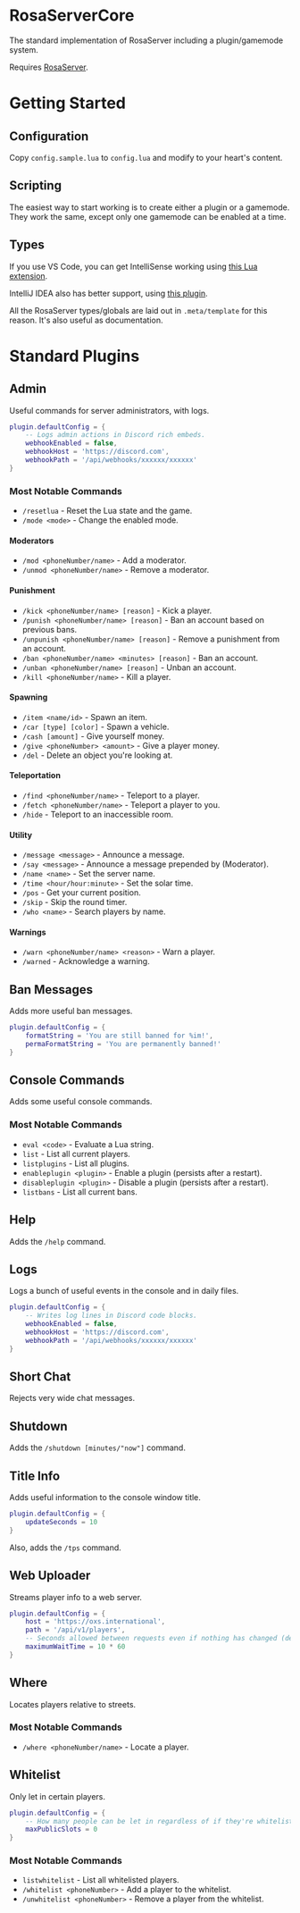 # RosaServerCore

The standard implementation of RosaServer including a plugin/gamemode system.

Requires [RosaServer](https://github.com/RosaServer/RosaServer).

# Getting Started

## Configuration

Copy `config.sample.lua` to `config.lua` and modify to your heart's content.

## Scripting

The easiest way to start working is to create either a plugin or a gamemode. They work the same, except only one gamemode can be enabled at a time.

## Types

If you use VS Code, you can get IntelliSense working using [this Lua extension](https://marketplace.visualstudio.com/items?itemName=sumneko.lua).

IntelliJ IDEA also has better support, using [this plugin](https://github.com/EmmyLua/IntelliJ-EmmyLua).

All the RosaServer types/globals are laid out in `.meta/template` for this reason. It's also useful as documentation.

# Standard Plugins

## Admin

Useful commands for server administrators, with logs.

```lua
plugin.defaultConfig = {
	-- Logs admin actions in Discord rich embeds.
	webhookEnabled = false,
	webhookHost = 'https://discord.com',
	webhookPath = '/api/webhooks/xxxxxx/xxxxxx'
}
```

### Most Notable Commands

- `/resetlua` - Reset the Lua state and the game.
- `/mode <mode>` - Change the enabled mode.

#### Moderators

- `/mod <phoneNumber/name>` - Add a moderator.
- `/unmod <phoneNumber/name>` - Remove a moderator.

#### Punishment

- `/kick <phoneNumber/name> [reason]` - Kick a player.
- `/punish <phoneNumber/name> [reason]` - Ban an account based on previous bans.
- `/unpunish <phoneNumber/name> [reason]` - Remove a punishment from an account.
- `/ban <phoneNumber/name> <minutes> [reason]` - Ban an account.
- `/unban <phoneNumber/name> [reason]` - Unban an account.
- `/kill <phoneNumber/name>` - Kill a player.

#### Spawning

- `/item <name/id>` - Spawn an item.
- `/car [type] [color]` - Spawn a vehicle.
- `/cash [amount]` - Give yourself money.
- `/give <phoneNumber> <amount>` - Give a player money.
- `/del` - Delete an object you're looking at.

#### Teleportation

- `/find <phoneNumber/name>` - Teleport to a player.
- `/fetch <phoneNumber/name>` - Teleport a player to you.
- `/hide` - Teleport to an inaccessible room.

#### Utility

- `/message <message>` - Announce a message.
- `/say <message>` - Announce a message prepended by (Moderator).
- `/name <name>` - Set the server name.
- `/time <hour/hour:minute>` - Set the solar time.
- `/pos` - Get your current position.
- `/skip` - Skip the round timer.
- `/who <name>` - Search players by name.

#### Warnings

- `/warn <phoneNumber/name> <reason>` - Warn a player.
- `/warned` - Acknowledge a warning.

## Ban Messages

Adds more useful ban messages.

```lua
plugin.defaultConfig = {
	formatString = 'You are still banned for %im!',
	permaFormatString = 'You are permanently banned!'
}
```

## Console Commands

Adds some useful console commands.

### Most Notable Commands

- `eval <code>` - Evaluate a Lua string.
- `list` - List all current players.
- `listplugins` - List all plugins.
- `enableplugin <plugin>` - Enable a plugin (persists after a restart).
- `disableplugin <plugin>` - Disable a plugin (persists after a restart).
- `listbans` - List all current bans.

## Help

Adds the `/help` command.

## Logs

Logs a bunch of useful events in the console and in daily files.

```lua
plugin.defaultConfig = {
	-- Writes log lines in Discord code blocks.
	webhookEnabled = false,
	webhookHost = 'https://discord.com',
	webhookPath = '/api/webhooks/xxxxxx/xxxxxx'
}
```

## Short Chat

Rejects very wide chat messages.

## Shutdown

Adds the `/shutdown [minutes/"now"]` command.

## Title Info

Adds useful information to the console window title.

```lua
plugin.defaultConfig = {
	updateSeconds = 10
}
```

Also, adds the `/tps` command.

## Web Uploader

Streams player info to a web server.

```lua
plugin.defaultConfig = {
	host = 'https://oxs.international',
	path = '/api/v1/players',
	-- Seconds allowed between requests even if nothing has changed (default 10 min)
	maximumWaitTime = 10 * 60
}
```

## Where

Locates players relative to streets.

### Most Notable Commands

- `/where <phoneNumber/name>` - Locate a player.

## Whitelist

Only let in certain players.

```lua
plugin.defaultConfig = {
	-- How many people can be let in regardless of if they're whitelisted
	maxPublicSlots = 0
}
```

### Most Notable Commands

- `listwhitelist` - List all whitelisted players.
- `/whitelist <phoneNumber>` - Add a player to the whitelist.
- `/unwhitelist <phoneNumber>` - Remove a player from the whitelist.
